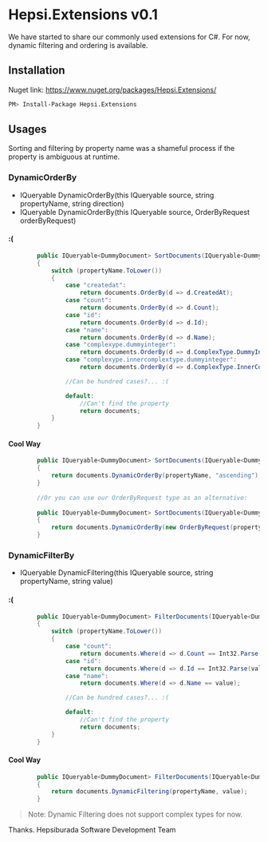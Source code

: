 # Hepsi.Extensions v0.1

We have started to share our commonly used extensions for C#.
For now, dynamic filtering and ordering is available.

## Installation
Nuget link: https://www.nuget.org/packages/Hepsi.Extensions/
```sh
PM> Install-Package Hepsi.Extensions
```

## Usages
Sorting and filtering by property name was a shameful process if the property is ambiguous at runtime.

### DynamicOrderBy

- IQueryable<T> DynamicOrderBy<T>(this IQueryable<T> source, string propertyName, string direction)
- IQueryable<T> DynamicOrderBy<T>(this IQueryable<T> source, OrderByRequest orderByRequest)

#### :(
```csharp
        public IQueryable<DummyDocument> SortDocuments(IQueryable<DummyDocument> documents, string propertyName)
        {
            switch (propertyName.ToLower())
            {
                case "createdat":
                    return documents.OrderBy(d => d.CreatedAt);
                case "count":
                    return documents.OrderBy(d => d.Count);
                case "id":
                    return documents.OrderBy(d => d.Id);
                case "name":
                    return documents.OrderBy(d => d.Name);
                case "complexype.dummyinteger":
                    return documents.OrderBy(d => d.ComplexType.DummyInteger);
                case "complexype.innercomplextype.dummyinteger":
                    return documents.OrderBy(d => d.ComplexType.InnerComplexType.DummyInnerInteger);

                //Can be hundred cases?... :(

                default:
                    //Can't find the property
                    return documents;
            }
        }
```

#### Cool Way
```csharp
        public IQueryable<DummyDocument> SortDocuments(IQueryable<DummyDocument> documents, string propertyName)
        {
            return documents.DynamicOrderBy(propertyName, "ascending");
        }
        
        //Or you can use our OrderByRequest type as an alternative:
        
        public IQueryable<DummyDocument> SortDocuments(IQueryable<DummyDocument> documents, string propertyName)
        {        
            return documents.DynamicOrderBy(new OrderByRequest(propertyName, OrderByDirection.Ascending));
        }
```

### DynamicFilterBy

- IQueryable<T> DynamicFiltering<T>(this IQueryable<T> source, string propertyName, string value)

#### :(     
```csharp
        public IQueryable<DummyDocument> FilterDocuments(IQueryable<DummyDocument> documents, string propertyName, string value)
        {
            switch (propertyName.ToLower())
            {
                case "count":
                    return documents.Where(d => d.Count == Int32.Parse(value));
                case "id":
                    return documents.Where(d => d.Id == Int32.Parse(value));
                case "name":
                    return documents.Where(d => d.Name == value);

                //Can be hundred cases?... :(

                default:
                    //Can't find the property
                    return documents;
            }
        }
```

#### Cool Way
```csharp
        public IQueryable<DummyDocument> FilterDocuments(IQueryable<DummyDocument> documents, string propertyName, string value)
        {
            return documents.DynamicFiltering(propertyName, value);
        }
```

> Note: Dynamic Filtering does not support complex types for now.

Thanks.
Hepsiburada Software Development Team